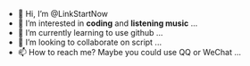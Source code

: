 - 👋 Hi, I’m @LinkStartNow
- 👀 I’m interested in **coding** and **listening music** ...
- 🌱 I’m currently learning to use github ...
- 💞️ I’m looking to collaborate on script ...
- 📫 How to reach me? Maybe you could use QQ or WeChat ...

<!---
LinkStartNow/LinkStartNow is a ✨ special ✨ repository because its `README.md` (this file) appears on your GitHub profile.
You can click the Preview link to take a look at your changes.
--->
